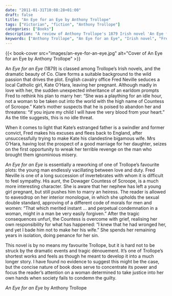 ```yaml
---
date: "2011-01-31T10:08:28+01:00"
draft: false
title: "An Eye for an Eye by Anthony Trollope"
tags: ["Victorian", "fiction", "Anthony Trollope"]
categories: ["Books"]
description: "A review of Anthony Trollope's 1879 Irish novel 'An Eye for an Eye,' set in County Clare where cavalry officer Fred Neville seduces Kate O'Hara then abandons her upon inheriting an earldom. Discover this dark tale of revenge and the tragic consequences of sexual betrayal."
keywords: ["Anthony Trollope", "An Eye for an Eye", "Irish novel", "Fred Neville", "Kate O'Hara", "County Clare", "revenge tragedy", "sexual double standard", "bigamy novel"]
---
```


{{< book-cover src="images/an-eye-for-an-eye.jpg" alt="Cover of An Eye for an Eye by Anthony Trollope" >}}

An _Eye for an Eye_ (1879) is classed among Trollope’s Irish novels, and the dramatic beauty of Co. Clare forms a suitable background to the wild passion that drives the plot. English cavalry office Fred Neville seduces a local Catholic girl, Kate O’Hara, leaving her pregnant. Although madly in love with her, the sudden unexpected inheritance of an earldom prompts Fred to rethink his plan to marry her: “She was a plaything for an idle hour, not a woman to be taken out into the world with the high name of Countess of Scroope.” Kate’s mother suspects that he is poised to abandon her and threatens: “if you injure my child I will have the very blood from your heart.” As the title suggests, this is no idle threat.

When it comes to light that Kate’s estranged father is a swindler and former convict, Fred makes his excuses and flees back to England, after unsuccessfully trying to make Kate his clandestine bigamous wife. Mrs O’Hara, having lost the prospect of a good marriage for her daughter, seizes on the first opportunity to wreak her terrible revenge on the man who brought them ignominious misery.

_An Eye for an Eye_ is essentially a reworking of one of Trollope’s favourite plots: the young man endlessly vacillating between love and duty. Fred Neville is one of a long succession of invertebrates with whom it is difficult to feel sympathy. His aunt, the Dowager Countess of Scroope, is a much more interesting character. She is aware that her nephew has left a young girl pregnant, but still pushes him to marry an heiress. The reader is allowed to eavesdrop on her interior monologue, in which she upholds the sexual double standard, approving of a different code of morals for men and women: “That which merited instant … and perpetual condemnation in a woman, might in a man be very easily forgiven.” After the tragic consequences unfurl, the Countess is overcome with grief, realising her own responsibility for what has happened: “I knew that he had wronged her, and yet I bade him not to make her his wife.” She spends her remaining years in isolation, doing penance for her sin.

This novel is by no means my favourite Trollope, but it is hard not to be struck by the dramatic events and tragic dénouement. It’s one of Trollope’s shortest works and feels as though he meant to develop it into a much longer story. I have found no evidence to suggest this might be the case, but the concise nature of book does serve to concentrate its power and focus the reader’s attention on a woman determined to take justice into her own hands when society fails to condemn the guilty.

_An Eye for an Eye_ by Anthony Trollope